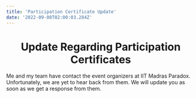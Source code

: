 ```yaml
---
title: 'Participation Certificate Update'
date: '2022-09-08T02:00:03.284Z'
---
```


<h1 align="center">
  Update Regarding Participation Certificates
</h1>

Me and my team have contact the event organizers at IIT Madras Paradox. Unfortunately, we are yet to hear back from them. We will update you as soon as we get a response from them.